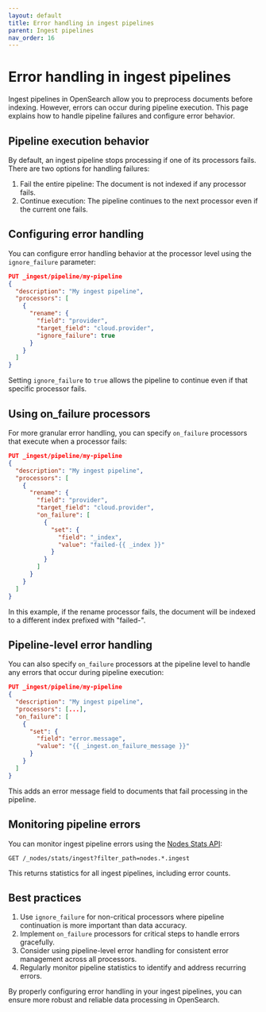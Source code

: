 ```yaml
---
layout: default
title: Error handling in ingest pipelines
parent: Ingest pipelines
nav_order: 16
---
```


# Error handling in ingest pipelines

Ingest pipelines in OpenSearch allow you to preprocess documents before indexing. However, errors can occur during pipeline execution. This page explains how to handle pipeline failures and configure error behavior.

## Pipeline execution behavior

By default, an ingest pipeline stops processing if one of its processors fails. There are two options for handling failures:

1. Fail the entire pipeline: The document is not indexed if any processor fails.
2. Continue execution: The pipeline continues to the next processor even if the current one fails.

## Configuring error handling

You can configure error handling behavior at the processor level using the `ignore_failure` parameter:

```json
PUT _ingest/pipeline/my-pipeline
{
  "description": "My ingest pipeline",
  "processors": [
    {
      "rename": {
        "field": "provider",
        "target_field": "cloud.provider",
        "ignore_failure": true
      }
    }
  ]
}
```

Setting `ignore_failure` to `true` allows the pipeline to continue even if that specific processor fails.

## Using on_failure processors

For more granular error handling, you can specify `on_failure` processors that execute when a processor fails:

```json
PUT _ingest/pipeline/my-pipeline
{
  "description": "My ingest pipeline",
  "processors": [
    {
      "rename": {
        "field": "provider",
        "target_field": "cloud.provider",
        "on_failure": [
          {
            "set": {
              "field": "_index",
              "value": "failed-{{ _index }}"
            }
          }
        ]
      }
    }
  ]
}
```

In this example, if the rename processor fails, the document will be indexed to a different index prefixed with "failed-".

## Pipeline-level error handling

You can also specify `on_failure` processors at the pipeline level to handle any errors that occur during pipeline execution:

```json
PUT _ingest/pipeline/my-pipeline
{
  "description": "My ingest pipeline",
  "processors": [...],
  "on_failure": [
    {
      "set": {
        "field": "error.message",
        "value": "{{ _ingest.on_failure_message }}"
      }
    }
  ]
}
```

This adds an error message field to documents that fail processing in the pipeline.

## Monitoring pipeline errors

You can monitor ingest pipeline errors using the [Nodes Stats API]({{site.url}}{{site.baseurl}}/api-reference/nodes-apis/nodes-stats/):

```
GET /_nodes/stats/ingest?filter_path=nodes.*.ingest
```

This returns statistics for all ingest pipelines, including error counts.

## Best practices

1. Use `ignore_failure` for non-critical processors where pipeline continuation is more important than data accuracy.
2. Implement `on_failure` processors for critical steps to handle errors gracefully.
3. Consider using pipeline-level error handling for consistent error management across all processors.
4. Regularly monitor pipeline statistics to identify and address recurring errors.

By properly configuring error handling in your ingest pipelines, you can ensure more robust and reliable data processing in OpenSearch.